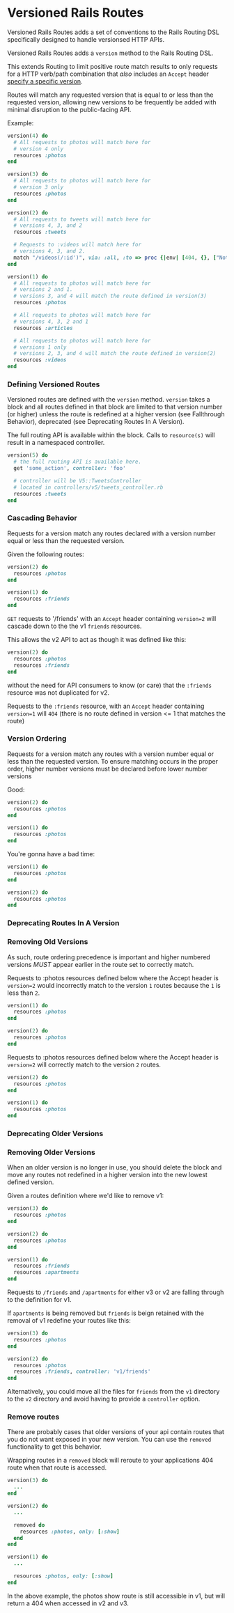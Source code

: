 # Versioned Rails Routes

Versioned Rails Routes adds a set of conventions to the Rails Routing DSL
specifically designed to handle versionsed HTTP APIs.

Versioned Rails Routes adds a `version` method to the Rails Routing DSL.

This extends Routing to limit positive route match results to only requests
for a HTTP verb/path combination that _also_ includes an `Accept` header
[specify a specific version](http://blog.steveklabnik.com/posts/2011-07-03-nobody-understands-rest-or-http).

Routes will match any requested version that is equal to or less than the
requested version, allowing new versions to be frequently be added with minimal
disruption to the public-facing API.

Example:

```ruby
version(4) do
  # All requests to photos will match here for
  # version 4 only
  resources :photos
end

version(3) do
  # All requests to photos will match here for
  # version 3 only
  resources :photos
end

version(2) do
  # All requests to tweets will match here for
  # versions 4, 3, and 2
  resources :tweets

  # Requests to :videos will match here for
  # versions 4, 3, and 2.
  match "/videos(/:id')", via: :all, :to => proc {|env| [404, {}, ["Not Found"]] }
end

version(1) do
  # All requests to photos will match here for
  # versions 2 and 1.
  # versions 3, and 4 will match the route defined in version(3)
  resources :photos

  # All requests to photos will match here for
  # versions 4, 3, 2 and 1
  resources :articles

  # All requests to photos will match here for
  # versions 1 only
  # versions 2, 3, and 4 will match the route defined in version(2)
  resources :videos
end
```

### Defining Versioned Routes
Versioned routes are defined with the `version` method. `version` takes a
block and all routes defined in that block are limited to that version number
(or higher) unless the route is redefined at a higher version (see Fallthrough
Behavior), deprecated (see Deprecating Routes In A Version).

The full routing API is available within the block. Calls to `resource(s)`
will result in a namespaced controller.


```ruby
version(5) do
  # the full routing API is available here.
  get 'some_action', controller: 'foo'

  # controller will be V5::TweetsController
  # located in controllers/v5/tweets_controller.rb
  resources :tweets
end
```

### Cascading Behavior
Requests for a version match any routes declared with a version number equal
or less than the requested version.

Given the following routes:

```ruby
version(2) do
  resources :photos
end

version(1) do
  resources :friends
end
```

`GET` requests to '/friends' with an `Accept` header containing `version=2`
will cascade down to the the v1 `friends` resources.

This allows the v2 API to act as though it was defined like this:

```ruby
version(2) do
  resources :photos
  resources :friends
end
```

without the need for API consumers to know (or care) that the `:friends`
resource was not duplicated for v2.

Requests to the `:friends` resource, with an `Accept` header containing
`version=1` will `404` (there is no route defined in version <= 1 that matches
the route)

### Version Ordering
Requests for a version match any routes with a version number equal or less
than the requested version. To ensure matching occurs in the proper order,
higher number versions must be declared before lower number versions


Good:

```ruby
version(2) do
  resources :photos
end

version(1) do
  resources :photos
end
```

You're gonna have a bad time:


```ruby
version(1) do
  resources :photos
end

version(2) do
  resources :photos
end
```

### Deprecating Routes In A Version

### Removing Old Versions

As such, route ordering precedence is important and higher numbered versions
*MUST* appear earlier in the route set to correctly match.

Requests to :photos resources defined below where the Accept header is
`version=2` would incorrectly match to the version `1` routes because the `1`
is less than `2`.

```ruby
version(1) do
  resources :photos
end

version(2) do
  resources :photos
end
```

Requests to :photos resources defined below where the Accept header is
`version=2` will correctly match to the version `2` routes.

```ruby
version(2) do
  resources :photos
end

version(1) do
  resources :photos
end
```


### Deprecating Older Versions


### Removing Older Versions

When an older version is no longer in use, you should delete the block and
move any routes not redefined in a higher version into the new lowest defined
version.

Given a routes definition where we'd like to remove v1:

```ruby
version(3) do
  resources :photos
end

version(2) do
  resources :photos
end

version(1) do
  resources :friends
  resources :apartments
end
```

Requests to `/friends`  and `/apartments` for either v3 or v2 are falling
through to the definition for v1.

If `apartments` is being removed but `friends` is beign retained with the
removal of v1 redefine your routes like this:

```ruby
version(3) do
  resources :photos
end

version(2) do
  resources :photos
  resources :friends, controller: 'v1/friends'
end
```

Alternatively, you could move all the files for `friends` from the `v1`
directory to the `v2` directory and avoid having to provide a `controller`
option.

### Remove routes

There are probably cases that older versions of your api contain routes that you do not want exposed in your new version. You can use the `removed` functionality to get this behavior.

Wrapping routes in a `removed` block will reroute to your applications 404 route when that route is accessed.

```ruby
version(3) do
  ...
end

version(2) do
  ...

  removed do
    resources :photos, only: [:show]
  end
end

version(1) do
  ...

  resources :photos, only: [:show]
end
```

In the above example, the photos show route is still accessible in v1, but will return a 404 when accessed in v2 and v3.

